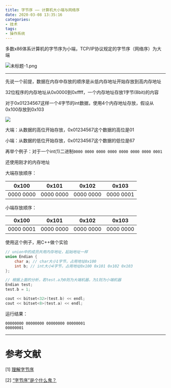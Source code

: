 ```yaml
---
title: 字节序 —— 计算机大小端与网络序
date: 2020-03-08 13:35:16
categories:
- 技术
tags:
- 操作系统
---
```


多数x86体系计算机的字节序为小端，TCP/IP协议规定的字节序（网络序）为大端

![未标题-1.png](https://i.loli.net/2020/03/08/7TiNK3P9W8LwYMu.png)

<!--more-->

------

先说一个前提，数据在内存中存放的顺序是从低内存地址开始存放到高内存地址

32位程序的内存地址从0x0000到0xffff，一个内存地址存放1字节(8bit)的内容

对于0x01234567这样一个4字节的int数据，使用4个内存地址存放，假设从0x100存放到0x103

![](http://www.ruanyifeng.com/blogimg/asset/2016/bg2016112201.gif)

大端：从数据的高位开始存放，0x01234567这个数据的高位是01

小端：从数据的低位开始存放，0x01234567这个数据的低位是67



再举个例子：对于一个int(1)二进制`0000 0000 0000 0000 0000 0000 0000 0001`

还使用刚才的内存地址

大端存放顺序：

| 0x100     | 0x101     | 0x102     | 0x103     |
| --------- | --------- | --------- | --------- |
| 0000 0000 | 0000 0000 | 0000 0000 | 0000 0001 |

小端存放顺序：

| 0x100     | 0x101     | 0x102     | 0x103     |
| --------- | --------- | --------- | --------- |
| 0000 0001 | 0000 0000 | 0000 0000 | 0000 0000 |

使用这个例子，用C++做个实验

```C++
// union中的成员共用内存地址，起始地址一样
union Endian {
    char a; // char大小1字节，占用地址0x100
    int b; // int大小4字节，占用地址0x100 0x101 0x102 0x103
};

// 根据上面的分析，若test.a为0则为大端机器，为1则为小端机器
Endian test;
test.b = 1;

cout << bitset<32>(test.b) << endl;
cout << bitset<8>(test.a) << endl;
```

运行结果：

```
00000000 00000000 00000000 00000001
00000001
```

------

# 参考文献

[1] [理解字节序](URL 'https://www.ruanyifeng.com/blog/2016/11/byte-order.html')

[2] [“字节序”是个什么鬼？](URL 'https://zhuanlan.zhihu.com/p/21388517')